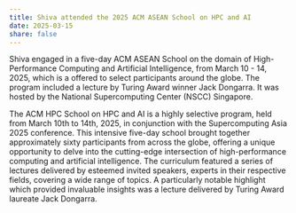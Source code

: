 ```yaml
---
title: Shiva attended the 2025 ACM ASEAN School on HPC and AI
date: 2025-03-15
share: false
---
```


Shiva engaged in a five-day ACM ASEAN School on the domain of High-Performance Computing and Artificial Intelligence, from March 10 - 14, 2025, which is a offered to select participants around the globe. The program included a lecture by Turing Award winner Jack Dongarra. It was hosted by the National Supercomputing Center (NSCC) Singapore.

<!--more-->
The ACM HPC School on HPC and AI is a highly selective program, held from March 10th to 14th, 2025, in conjunction with the Supercomputing Asia 2025 conference. This intensive five-day school brought together approximately sixty participants from across the globe, offering a unique opportunity to delve into the cutting-edge intersection of high-performance computing and artificial intelligence. The curriculum featured a series of lectures delivered by esteemed invited speakers, experts in their respective fields, covering a wide range of topics. A particularly notable highlight which provided invaluable insights was a lecture delivered by Turing Award laureate Jack Dongarra.
